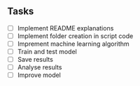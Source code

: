 ## Tasks
- [ ] Implement README explanations
- [ ] Implement folder creation in script code
- [ ] Imprement machine learning algorithm
- [ ] Train and test model
- [ ] Save results
- [ ] Analyse results
- [ ] Improve model